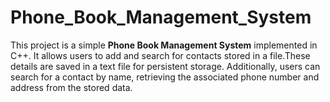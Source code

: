 # Phone_Book_Management_System
This project is a simple **Phone Book Management System** implemented in C++. It allows users to add and search for contacts stored in a file.These details are saved in a text file for persistent storage. Additionally, users can search for a contact by name, retrieving the associated phone number and address from the stored data.
